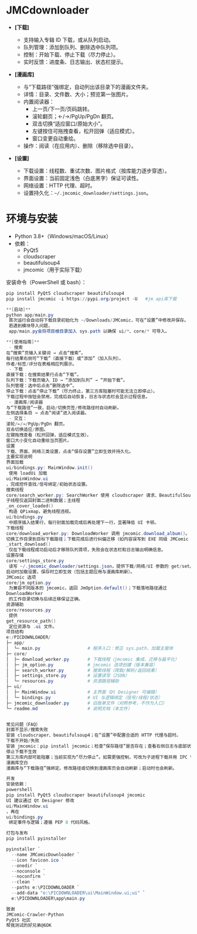 # JMCdownloader
- **[下载]**
  - 支持输入专辑 ID 下载，或从队列启动。
  - 队列管理：添加到队列、删除选中队列项。
  - 控制：开始下载、停止下载（尽力停止）。
  - 实时反馈：进度条、日志输出、状态栏提示。

- **[漫画库]**
  - 与“下载路径”强绑定，自动列出该目录下的漫画文件夹。
  - 详情：目录、文件数、大小；预览第一张图片。
  - 内置阅读器：
    - 上一页/下一页/页码跳转。
    - 滚轮翻页；←/→/PgUp/PgDn 翻页。
    - 双击切换“适应窗口/原始大小”。
    - 左键按住可拖拽查看，松开回弹（适应模式）。
    - 窗口变更自动重绘。
  - 操作：阅读（在应用内）、删除（移除选中目录）。

- **[设置]**
  - 下载设置：线程数、重试次数、图片格式（按库能力逐步穿透）。
  - 界面设置：当前固定浅色（白底黑字）保证可读性。
  - 网络设置：HTTP 代理、超时。
  - 设置持久化：`~/.jmcomic_downloader/settings.json`。

# 环境与安装

- Python 3.8+（Windows/macOS/Linux）
- 依赖：
  - PyQt5
  - cloudscraper
  - beautifulsoup4
  - jmcomic（用于实际下载）

安装命令（PowerShell 或 bash）：
```powershell
pip install PyQt5 cloudscraper beautifulsoup4
pip install jmcomic -i https://pypi.org/project -U   #jm api库下载

**[启动]**
python app/main.py
 首次运行会自动将下载目录初始化为 ~/Downloads/JMComic，可在“设置”中修改并保存。
 若遇到模块导入问题，
 app/main.py会将项目根目录加入 sys.path 以确保 ui/*、core/* 可导入。

**[使用指南]**
 - 搜索
在“搜索”页输入关键词 → 点击“搜索”。
每行结果右侧可“下载”（直接下载）或“添加”（加入队列）。
作者/标签/评分在表格相应列展示。
 - 下载
直接下载：在搜索结果行点击“下载”。
队列下载：下载页输入 ID → “添加到队列” → “开始下载”。
队列管理：选中后点击“删除选中”。
停止下载：点击“停止下载”（尽力终止，第三方库阻塞时可能无法立即停止）。
下载过程中按钮会禁用，完成后自动恢复，日志与状态栏会显示过程信息。
 - 漫画库/阅读器
与“下载路径”一致，启动/切换页签/修改路径时自动刷新。
左侧选择条目 → 点击“阅读”进入阅读器。
 - 交互：
滚轮/←/→/PgUp/PgDn 翻页。
双击切换适应/原图。
左键拖拽查看（松开回弹，适应模式生效）。
窗口大小变化自动重绘当页图片。
设置
下载、界面、网络三类设置，点击“保存设置”立即生效并持久化。
主要实现说明
界面加载
ui/bindings.py: MainWindow.init()
 使用 loadUi 加载 
ui/MainWindow.ui
，完成控件查找/信号绑定/初始状态设置。
搜索线程
core/search_worker.py: SearchWorker 使用 cloudscraper 请求、BeautifulSoup 解析。
子线程仅返回封面二进制数据；主线程 
_on_cover_loaded()
 构造 QPixmap，避免线程违规。
ui/bindings.py
 中顺序插入结果行，每行封面加载完成后再处理下一行，显著降低 UI 卡顿。
下载线程
core/download_worker.py: DownloadWorker 调用 jmcomic.download_album()。
切换工作目录到目标下载路径；下载完成后进行纠偏迁移（如内容误写到 EXE 同级 JMComic 下）与扁平化整理。
_start_download()
 仅在下载线程成功启动后才移除队列首项，失败会在状态栏和日志输出明确信息。
设置存储
core/settings_store.py
 读写 ~/.jmcomic_downloader/settings.json，提供下载/网络/UI 参数的 get/set。
启动时加载设置，保存时立即生效（包括主题应用与漫画库刷新）。
JMComic 选项
core/jm_option.py
 为兼容不同版本的 jmcomic，返回 JmOption.default()；下载落地路径通过 
DownloadWorker
 的工作目录切换与后续迁移保证正确。
资源辅助
core/resources.py
 提供 
get_resource_path()
 定位资源与 .ui 文件。
项目结构
e:/PICDOWNLOADER/
├─ app/
│  └─ main.py                  # 程序入口：修正 sys.path，加载主窗体
├─ core/
│  ├─ download_worker.py       # 下载线程（jmcomic 集成、迁移与扁平化）
│  ├─ jm_option.py             # jmcomic 选项创建（版本兼容）
│  ├─ search_worker.py         # 搜索线程（爬取/解析/返回结果）
│  ├─ settings_store.py        # 设置读写（JSON）
│  └─ resources.py             # 资源路径辅助
├─ ui/
│  ├─ MainWindow.ui            # 主界面（Qt Designer 可编辑）
│  └─ bindings.py              # UI 与逻辑绑定（信号/线程/状态）
├─ jmcomic_downloader.py       # 旧版单文件（对照参考，不作为入口）
└─ readme.md                   # 说明文档（本文件）


常见问题（FAQ）
封面不显示/搜索失败
安装 cloudscraper、beautifulsoup4；在“设置”中配置合适的 HTTP 代理与超时。
下载不开始/失败
安装 jmcomic：pip install jmcomic；检查“保存路径”是否存在；查看右侧日志与底部状态栏提示。
停止下载不生效
第三方库内部可能阻塞；当前实现为“尽力停止”。如需更强控制，可改为子进程下载并用 IPC 管控。
漫画库空白
漫画库与“下载路径”强绑定。修改路径或切换到漫画库页会自动刷新；启动时也会刷新。

开发
安装依赖：
powershell
pip install PyQt5 cloudscraper beautifulsoup4 jmcomic
UI 建议通过 Qt Designer 修改 
ui/MainWindow.ui
，再在 
ui/bindings.py
 绑定事件与逻辑；遵循 PEP 8 代码风格。

打包与发布
pip install pyinstaller

pyinstaller `
  --name JMComicDownloader `
  --icon favicon.ico `
  --onedir `
  --noconsole `
  --noconfirm `
  --clean `
  --paths e:\PICDOWNLOADER `
  --add-data "e:\PICDOWNLOADER\ui\MainWindow.ui;ui" `
  e:\PICDOWNLOADER\app\main.py

致谢
JMComic-Crawler-Python
PyQt5 社区
帮我测试的好兄弟@6DK
